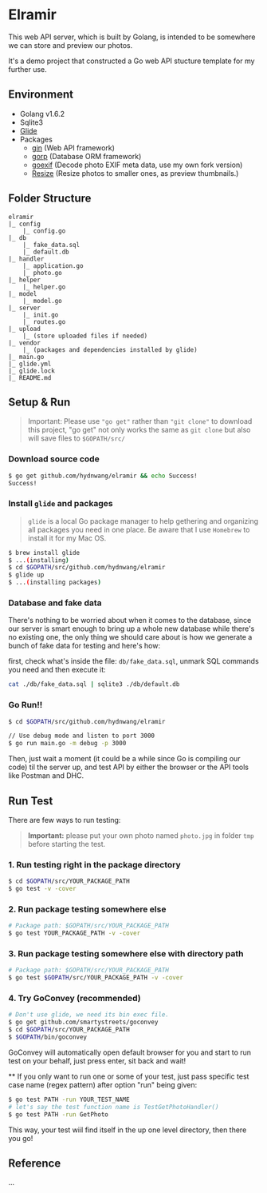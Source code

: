 # Elramir

This web API server, which is built by Golang, is intended to be somewhere we can store and preview  our photos.

It's a demo project that constructed a Go web API stucture template for my further use.

## Environment

* Golang v1.6.2
* Sqlite3
* [Glide](https://github.com/Masterminds/glide)
* Packages
  * [gin](https://github.com/gin-gonic/gin) (Web API framework)
  * [gorp](https://github.com/go-gorp/gorp) (Database ORM framework)
  * [goexif](https://github.com/hydnwang/goexif) (Decode photo EXIF meta data, use my own fork version)
  * [Resize](https://github.com/nfnt/resize) (Resize photos to smaller ones, as preview thumbnails.)

## Folder Structure

```
elramir
|_ config
    |_ config.go
|_ db
    |_ fake_data.sql
    |_ default.db
|_ handler
    |_ application.go
    |_ photo.go
|_ helper
    |_ helper.go
|_ model
    |_ model.go
|_ server
    |_ init.go
    |_ routes.go
|_ upload
    |_ (store uploaded files if needed)
|_ vendor
    |_ (packages and dependencies installed by glide)
|_ main.go
|_ glide.yml
|_ glide.lock
|_ README.md

```

## Setup & Run

> Important: Please use `"go get"` rather than `"git clone"` to download this project, "go get" not only works the same as `git clone` but also will save files to `$GOPATH/src/`

### Download source code

``` sh
$ go get github.com/hydnwang/elramir && echo Success!
Success!
```

### Install `glide` and packages

> `glide` is a local Go package manager to help gethering and organizing all packages you need in one place. Be aware that I use `Homebrew` to install it for my Mac OS.

``` sh
$ brew install glide
$ ...(installing)
$ cd $GOPATH/src/github.com/hydnwang/elramir
$ glide up
$ ...(installing packages)
```

### Database and fake data

There's nothing to be worried about when it comes to the database, since our server is smart enough to bring up a whole new database while there's no existing one, the only thing we should care about is how we generate a bunch of fake data for testing and here's how:

first, check what's inside the file: `db/fake_data.sql`, unmark SQL commands you need and then execute it: 

```sh
cat ./db/fake_data.sql | sqlite3 ./db/default.db
```

### Go Run!!

```sh
$ cd $GOPATH/src/github.com/hydnwang/elramir

// Use debug mode and listen to port 3000
$ go run main.go -m debug -p 3000
```

Then, just wait a moment (it could be a while since Go is compiling our code) til the server up, and test API by either the browser or the API tools like Postman and DHC.

## Run Test

There are few ways to run testing: 

> **Important:** please put your own photo named `photo.jpg` in folder `tmp` before starting the test.

### 1. Run testing right in the package directory

``` sh
$ cd $GOPATH/src/YOUR_PACKAGE_PATH
$ go test -v -cover
```

### 2. Run package testing somewhere else

``` sh
# Package path: $GOPATH/src/YOUR_PACKAGE_PATH
$ go test YOUR_PACKAGE_PATH -v -cover
```

### 3. Run package testing somewhere else with directory path

``` sh
# Package path: $GOPATH/src/YOUR_PACKAGE_PATH
$ go test $GOPATH/src/YOUR_PACKAGE_PATH -v -cover
```

### 4. Try GoConvey (recommended)

``` sh
# Don't use glide, we need its bin exec file.
$ go get github.com/smartystreets/goconvey
$ cd $GOPATH/src/YOUR_PACKAGE_PATH
$ $GOPATH/bin/goconvey
```
GoConvey will automatically open default browser for you and start to run test on your behalf, just press enter, sit back and wait!

\** If you only want to run one or some of your test, just pass specific test case name (regex pattern) after option "run" being given: 

``` sh
$ go test PATH -run YOUR_TEST_NAME
# let's say the test function name is TestGetPhotoHandler()
$ go test PATH -run GetPhoto
```

This way, your test wiil find itself in the up one level directory, then there you go!

## Reference

...